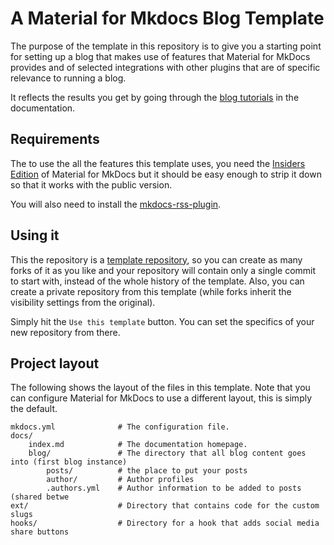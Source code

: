 # A Material for Mkdocs Blog Template

The purpose of the template in this repository is to give you a starting point
for setting up a blog that makes use of features that Material for MkDocs
provides and of selected integrations with other plugins that are of specific
relevance to running a blog.

It reflects the results you get by going through the [blog tutorials] in the
documentation. 

[blog tutorials]: https://squidfunk.github.io/mkdocs-material/tutorials#blogs

## Requirements

The to use the all the features this template uses, you need the [Insiders
Edition] of Material for MkDocs but it should be easy enough to strip it down so
that it works with the public version.

[Insiders Edition]: https://squidfunk.github.io/mkdocs-material/insiders/

You will also need to install the [mkdocs-rss-plugin].

[mkdocs-rss-plugin]: https://github.com/guts/mkdocs-rss-plugin

## Using it

This the repository is a [template repository], so you can create as many forks 
of it as you like and your repository will contain only a single commit to start 
with, instead of the whole history of the template. Also, you can create a 
private repository from this template (while forks inherit the visibility settings 
from the original).

[template repository]: https://docs.github.com/en/repositories/creating-and-managing-repositories/creating-a-repository-from-a-template

Simply hit the `Use this template` button. You can set the specifics of your new 
repository from there.

[repository that contains this template]: https://github.com/mkdocs-material/create-blog


## Project layout

The following shows the layout of the files in this template. Note that you can
configure Material for MkDocs to use a different layout, this is simply the
default.

```
mkdocs.yml              # The configuration file.
docs/
    index.md            # The documentation homepage.
    blog/               # The directory that all blog content goes into (first blog instance)
        posts/          # the place to put your posts
        author/         # Author profiles
        .authors.yml    # Author information to be added to posts (shared betwe
ext/                    # Directory that contains code for the custom slugs
hooks/                  # Directory for a hook that adds social media share buttons
```

 
